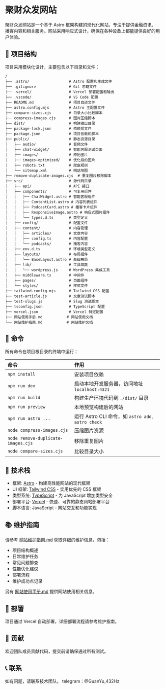 # 聚财众发网站

聚财众发网站是一个基于 Astro 框架构建的现代化网站，专注于提供金融资讯、播客内容和相关服务。网站采用响应式设计，确保在各种设备上都能提供良好的用户体验。

## 🚀 项目结构

项目采用模块化设计，主要包含以下目录和文件：

```text
/
├── .astro/                  # Astro 配置和生成文件
├── .gitignore               # Git 忽略文件
├── .vercel/                 # Vercel 部署配置和输出
├── .vscode/                 # VS Code 配置
├── README.md                # 项目自述文件
├── astro.config.mjs         # Astro 主配置文件
├── compare-sizes.cjs        # 目录大小比较脚本
├── compress-images.cjs      # 图片压缩脚本
├── dist/                    # 构建输出目录
├── package-lock.json        # 依赖锁文件
├── package.json             # 项目依赖和脚本
├── public/                  # 静态资源目录
│   ├── audio/               # 音频文件
│   ├── chat-widget/         # 智能客服测试页面
│   ├── images/              # 原始图片
│   ├── images-optimized/    # 优化后的图片
│   ├── robots.txt           # 爬虫规则
│   └── sitemap.xml          # 网站地图
├── remove-duplicate-images.cjs  # 重复图片移除脚本
├── src/                     # 源代码目录
│   ├── api/                 # API 接口
│   ├── components/          # 可复用组件
│   │   ├── ChatWidget.astro # 智能客服组件
│   │   ├── ContentList.astro # 内容列表组件
│   │   ├── PodcastCard.astro # 播客卡片组件
│   │   ├── ResponsiveImage.astro # 响应式图片组件
│   │   └── types.d.ts       # 类型定义
│   ├── config/              # 配置文件
│   ├── content/             # 内容管理
│   │   ├── articles/        # 文章内容
│   │   ├── config.ts        # 内容配置
│   │   └── podcasts/        # 播客内容
│   ├── env.d.ts             # 环境类型定义
│   ├── layouts/             # 布局组件
│   │   └── BaseLayout.astro # 基础布局
│   ├── lib/                 # 工具函数
│   │   └── wordpress.js     # WordPress 集成工具
│   ├── middleware.ts        # 中间件
│   ├── pages/               # 页面组件
│   └── styles/              # 样式文件
├── tailwind.config.mjs      # Tailwind CSS 配置
├── test-article.js          # 文章测试脚本
├── test-slugs.js            # Slug 测试脚本
├── tsconfig.json            # TypeScript 配置
├── vercel.json              # Vercel 特定配置
├── 网站使用手册.md           # 网站使用文档
└── 网站维护指南.md           # 网站维护文档
```

## 🧞 命令

所有命令在项目根目录的终端中运行：

| 命令                   | 作用                                             |
| :------------------------ | :----------------------------------------------- |
| `npm install`             | 安装项目依赖                                      |
| `npm run dev`             | 启动本地开发服务器，访问地址 `localhost:4321`     |
| `npm run build`           | 构建生产环境代码到 `./dist/` 目录                 |
| `npm run preview`         | 本地预览构建后的网站                               |
| `npm run astro ...`       | 运行 Astro CLI 命令，如 `astro add`, `astro check` |
| `node compress-images.cjs`| 压缩图片资源                                      |
| `node remove-duplicate-images.cjs` | 移除重复图片                           |
| `node compare-sizes.cjs`  | 比较目录大小                                      |

## 🔧 技术栈

- 框架: [Astro](https://astro.build/) - 构建高性能网站的现代框架
- UI 框架: [Tailwind CSS](https://tailwindcss.com/) - 实用优先的 CSS 框架
- 类型系统: [TypeScript](https://www.typescriptlang.org/) - 为 JavaScript 增加类型安全
- 部署平台: [Vercel](https://vercel.com/) - 快速、可靠的静态网站部署平台
- 脚本语言: JavaScript - 网站交互和功能实现

## 📚 维护指南

请参考 [网站维护指南.md](网站维护指南.md) 获取详细的维护信息，包括：
- 项目结构概述
- 日常维护任务
- 常见问题排查
- 性能优化建议
- 部署流程
- 维护成功点记录

另有 [网站使用手册.md](网站使用手册.md) 提供网站使用相关信息。

## 🚀 部署

项目通过 Vercel 自动部署，详细部署流程请参考维护指南。

## 👥 贡献

欢迎团队成员贡献代码，提交前请确保通过所有测试。

## 📞 联系

如有问题，请联系技术团队。
telegram：@GuanYu_432Hz
